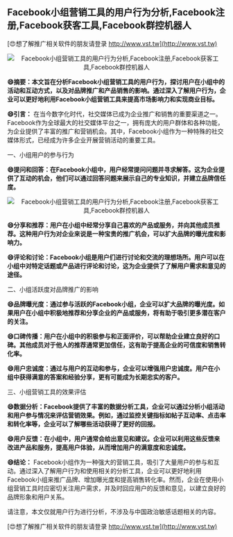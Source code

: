 ## **Facebook小组营销工具的用户行为分析,Facebook注册,Facebook获客工具,Facebook群控机器人**

[😍想了解推广相关软件的朋友请登录 http://www.vst.tw](http://www.vst.tw)

 <center><img src="https://vst.tw/MP4/tuiguang/png/4.png" alt="Facebook小组营销工具的用户行为分析,Facebook注册,Facebook获客工具,Facebook群控机器人"></center>

**😄摘要：本文旨在分析Facebook小组营销工具的用户行为，探讨用户在小组中的活动和互动方式，以及对品牌推广和产品销售的影响。通过深入了解用户行为，企业可以更好地利用Facebook小组营销工具来提高市场影响力和实现商业目标。**

**😄引言：**
在当今数字化时代，社交媒体已成为企业推广和销售的重要渠道之一。Facebook作为全球最大的社交媒体平台之一，拥有庞大的用户群体和各种功能，为企业提供了丰富的推广和营销机会。其中，Facebook小组作为一种特殊的社交媒体形式，已经成为许多企业开展营销活动的重要工具。

一、小组用户的参与行为

**😄提问和回答：在Facebook小组中，用户经常提问问题并寻求解答。这为企业提供了互动的机会，他们可以通过回答问题来展示自己的专业知识，并建立品牌信任度。**

 <center><img src="https://vst.tw/MP4/tuiguang/png/7.png" alt="Facebook小组营销工具的用户行为分析,Facebook注册,Facebook获客工具,Facebook群控机器人"></center>

**😄分享和推荐：用户在小组中经常分享自己喜欢的产品或服务，并向其他成员推荐。这种用户行为对企业来说是一种宝贵的推广机会，可以扩大品牌的曝光度和影响力。**

**😄评论和讨论：Facebook小组是用户们进行讨论和交流的理想场所。用户可以在小组中对特定话题或产品进行评论和讨论，这为企业提供了了解用户需求和意见的途径。**

二、小组活跃度对品牌推广的影响

**😄品牌曝光度：通过参与活跃的Facebook小组，企业可以扩大品牌的曝光度。如果用户在小组中积极地推荐和分享企业的产品或服务，将有助于吸引更多潜在客户的关注。**

**😄口碑传播：用户在小组中的积极参与和正面评价，可以帮助企业建立良好的口碑。其他成员对于他人的推荐通常更加信任，这有助于提高企业的可信度和销售转化率。**

**😄用户忠诚度：通过与用户的互动和参与，企业可以增强用户忠诚度。用户在小组中获得满意的答案和经验分享，更有可能成为长期忠实的客户。**

三、小组营销工具的效果评估

**😄数据分析：Facebook提供了丰富的数据分析工具，企业可以通过分析小组活动和用户参与情况来评估营销效果。例如，通过监控关键指标如帖子互动率、点击率和转化率等，企业可以了解哪些活动获得了更好的回报。**

**😄用户反馈：在小组中，用户通常会给出意见和建议。企业可以利用这些反馈来改进产品和服务，提高用户体验，从而增加用户的满意度和忠诚度。**

**😄结论：**
Facebook小组作为一种强大的营销工具，吸引了大量用户的参与和互动。通过深入了解用户行为和使用相关的分析工具，企业可以更好地利用Facebook小组来推广品牌、增加曝光度和提高销售转化率。然而，企业在使用小组营销工具时应密切关注用户需求，并及时回应用户的反馈和意见，以建立良好的品牌形象和用户关系。

请注意，本文仅就用户行为进行分析，不涉及与中国政治敏感话题相关的内容。

[😍想了解推广相关软件的朋友请登录 http://www.vst.tw](http://www.vst.tw)



